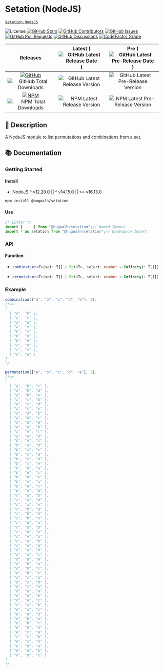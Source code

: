 # Setation (NodeJS)

[`Setation.NodeJS`](https://github.com/hugoalh-studio/setation-nodejs)

![License](https://img.shields.io/static/v1?label=License&message=MIT&style=flat-square "License")
[![GitHub Stars](https://img.shields.io/github/stars/hugoalh-studio/setation-nodejs?label=Stars&logo=github&logoColor=ffffff&style=flat-square "GitHub Stars")](https://github.com/hugoalh-studio/setation-nodejs/stargazers)
[![GitHub Contributors](https://img.shields.io/github/contributors/hugoalh-studio/setation-nodejs?label=Contributors&logo=github&logoColor=ffffff&style=flat-square "GitHub Contributors")](https://github.com/hugoalh-studio/setation-nodejs/graphs/contributors)
[![GitHub Issues](https://img.shields.io/github/issues-raw/hugoalh-studio/setation-nodejs?label=Issues&logo=github&logoColor=ffffff&style=flat-square "GitHub Issues")](https://github.com/hugoalh-studio/setation-nodejs/issues)
[![GitHub Pull Requests](https://img.shields.io/github/issues-pr-raw/hugoalh-studio/setation-nodejs?label=Pull%20Requests&logo=github&logoColor=ffffff&style=flat-square "GitHub Pull Requests")](https://github.com/hugoalh-studio/setation-nodejs/pulls)
[![GitHub Discussions](https://img.shields.io/github/discussions/hugoalh-studio/setation-nodejs?label=Discussions&logo=github&logoColor=ffffff&style=flat-square "GitHub Discussions")](https://github.com/hugoalh-studio/setation-nodejs/discussions)
[![CodeFactor Grade](https://img.shields.io/codefactor/grade/github/hugoalh-studio/setation-nodejs?label=Grade&logo=codefactor&logoColor=ffffff&style=flat-square "CodeFactor Grade")](https://www.codefactor.io/repository/github/hugoalh-studio/setation-nodejs)

| **Releases** | **Latest** (![GitHub Latest Release Date](https://img.shields.io/github/release-date/hugoalh-studio/setation-nodejs?label=&style=flat-square "GitHub Latest Release Date")) | **Pre** (![GitHub Latest Pre-Release Date](https://img.shields.io/github/release-date-pre/hugoalh-studio/setation-nodejs?label=&style=flat-square "GitHub Latest Pre-Release Date")) |
|:-:|:-:|:-:|
| [![GitHub](https://img.shields.io/badge/GitHub-181717?logo=github&logoColor=ffffff&style=flat-square "GitHub")](https://github.com/hugoalh-studio/setation-nodejs/releases) ![GitHub Total Downloads](https://img.shields.io/github/downloads/hugoalh-studio/setation-nodejs/total?label=&style=flat-square "GitHub Total Downloads") | ![GitHub Latest Release Version](https://img.shields.io/github/release/hugoalh-studio/setation-nodejs?sort=semver&label=&style=flat-square "GitHub Latest Release Version") | ![GitHub Latest Pre-Release Version](https://img.shields.io/github/release/hugoalh-studio/setation-nodejs?include_prereleases&sort=semver&label=&style=flat-square "GitHub Latest Pre-Release Version") |
| [![NPM](https://img.shields.io/badge/NPM-CB3837?logo=npm&logoColor=ffffff&style=flat-square "NPM")](https://www.npmjs.com/package/@hugoalh/setation) ![NPM Total Downloads](https://img.shields.io/npm/dt/@hugoalh/setation?label=&style=flat-square "NPM Total Downloads") | ![NPM Latest Release Version](https://img.shields.io/npm/v/@hugoalh/setation/latest?label=&style=flat-square "NPM Latest Release Version") | ![NPM Latest Pre-Release Version](https://img.shields.io/npm/v/@hugoalh/setation/pre?label=&style=flat-square "NPM Latest Pre-Release Version") |

## 📝 Description

A NodeJS module to list permutations and combinations from a set.

## 📚 Documentation

### Getting Started

#### Install

- NodeJS ^ v12.20.0 || ^ v14.15.0 || >= v16.13.0

```sh
npm install @hugoalh/setation
```

#### Use

```js
/* Either */
import { ... } from "@hugoalh/setation";// Named Import
import * as setation from "@hugoalh/setation";// Namespace Import
```

### API

#### Function

- ```ts
  combination<T>(set: T[] | Set<T>, select: number = Infinity): T[][];
  ```
- ```ts
  permutation<T>(set: T[] | Set<T>, select: number = Infinity): T[][];
  ```

### Example

```js
combination(["a", "b", "c", "d", "e"], 2);
/*=>
[
  [ "a", "b" ],
  [ "a", "c" ],
  [ "a", "d" ],
  [ "a", "e" ],
  [ "b", "c" ],
  [ "b", "d" ],
  [ "b", "e" ],
  [ "c", "d" ],
  [ "c", "e" ],
  [ "d", "e" ]
]
*/

permutation(["a", "b", "c", "d", "e"], 3);
/*=>
[
  [ "a", "b", "c" ],
  [ "a", "b", "d" ],
  [ "a", "b", "e" ],
  [ "a", "c", "b" ],
  [ "a", "c", "d" ],
  [ "a", "c", "e" ],
  [ "a", "d", "b" ],
  [ "a", "d", "c" ],
  [ "a", "d", "e" ],
  [ "a", "e", "b" ],
  [ "a", "e", "c" ],
  [ "a", "e", "d" ],
  [ "b", "a", "c" ],
  [ "b", "a", "d" ],
  [ "b", "a", "e" ],
  [ "b", "c", "a" ],
  [ "b", "c", "d" ],
  [ "b", "c", "e" ],
  [ "b", "d", "a" ],
  [ "b", "d", "c" ],
  [ "b", "d", "e" ],
  [ "b", "e", "a" ],
  [ "b", "e", "c" ],
  [ "b", "e", "d" ],
  [ "c", "a", "b" ],
  [ "c", "a", "d" ],
  [ "c", "a", "e" ],
  [ "c", "b", "a" ],
  [ "c", "b", "d" ],
  [ "c", "b", "e" ],
  [ "c", "d", "a" ],
  [ "c", "d", "b" ],
  [ "c", "d", "e" ],
  [ "c", "e", "a" ],
  [ "c", "e", "b" ],
  [ "c", "e", "d" ],
  [ "d", "a", "b" ],
  [ "d", "a", "c" ],
  [ "d", "a", "e" ],
  [ "d", "b", "a" ],
  [ "d", "b", "c" ],
  [ "d", "b", "e" ],
  [ "d", "c", "a" ],
  [ "d", "c", "b" ],
  [ "d", "c", "e" ],
  [ "d", "e", "a" ],
  [ "d", "e", "b" ],
  [ "d", "e", "c" ],
  [ "e", "a", "b" ],
  [ "e", "a", "c" ],
  [ "e", "a", "d" ],
  [ "e", "b", "a" ],
  [ "e", "b", "c" ],
  [ "e", "b", "d" ],
  [ "e", "c", "a" ],
  [ "e", "c", "b" ],
  [ "e", "c", "d" ],
  [ "e", "d", "a" ],
  [ "e", "d", "b" ],
  [ "e", "d", "c" ]
]
*/
```
